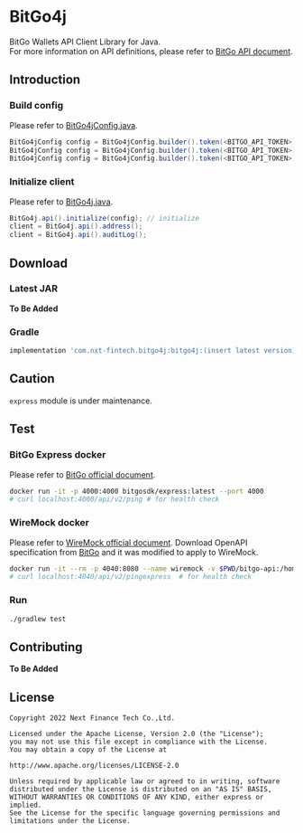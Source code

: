 # BitGo4j
BitGo Wallets API Client Library for Java.  
For more information on API definitions, please refer to [BitGo API document](https://api.bitgo.com/docs/).

## Introduction

### Build config

Please refer to [BitGo4jConfig.java](nxt-fintech/bitgo4j/blob/main/src/main/java/bitgo4j/BitGo4jConfig.java).

```java
BitGo4jConfig config = BitGo4jConfig.builder().token(<BITGO_API_TOKEN>).build(); // For WireMock 
BitGo4jConfig config = BitGo4jConfig.builder().token(<BITGO_API_TOKEN>).useTest().build(); // For BitGo Test API
BitGo4jConfig config = BitGo4jConfig.builder().token(<BITGO_API_TOKEN>).useProd().build(); // For BitGo Prod API
```

### Initialize client

Please refer to [BitGo4j.java](nxt-fintech/bitgo4j/blob/main/src/main/java/bitgo4j/BitGo4j.java).

```java
BitGo4j.api().initialize(config); // initialize
client = BitGo4j.api().address();
client = BitGo4j.api().auditLog();
```

## Download

### Latest JAR

**To Be Added**

### Gradle

```groovy
implementation 'com.nxt-fintech.bitgo4j:bitgo4j:(insert latest version)'
```

## Caution
`express` module is under maintenance.

## Test

### BitGo Express docker

Please refer to [BitGo official document](https://github.com/BitGo/BitGoJS/blob/master/modules/express/README.md).

```bash
docker run -it -p 4000:4000 bitgosdk/express:latest --port 4000 
# curl localhost:4000/api/v2/ping # for health check
```

### WireMock docker

Please refer to [WireMock official document](https://wiremock.org/studio/docs/getting-started/docker/).
Download OpenAPI specification from [BitGo](blob:https://api.bitgo.com/1ca850bc-7812-4fb3-b385-b643c9b5b40b) and it was modified to apply to WireMock.

```bash
docker run -it --rm -p 4040:8080 --name wiremock -v $PWD/bitgo-api:/home/wiremock wiremock/wiremock:2.34.0 --verbose      
# curl localhost:4040/api/v2/pingexpress  # for health check
```

### Run

```bash
./gradlew test
```

## Contributing

**To Be Added**

## License

```text
Copyright 2022 Next Finance Tech Co.,Ltd.

Licensed under the Apache License, Version 2.0 (the "License");
you may not use this file except in compliance with the License.
You may obtain a copy of the License at

http://www.apache.org/licenses/LICENSE-2.0

Unless required by applicable law or agreed to in writing, software
distributed under the License is distributed on an "AS IS" BASIS,
WITHOUT WARRANTIES OR CONDITIONS OF ANY KIND, either express or implied.
See the License for the specific language governing permissions and
limitations under the License.
```